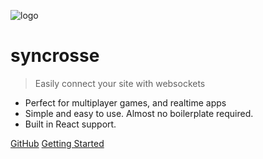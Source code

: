 ![logo](https://lolsketch.com/assets/images/logo_colour.svg)

# syncrosse

> Easily connect your site with websockets

- Perfect for multiplayer games, and realtime apps
- Simple and easy to use. Almost no boilerplate required.
- Built in React support.

[GitHub](https://github.com/syncrosse/server/)
[Getting Started](#getting-started)
